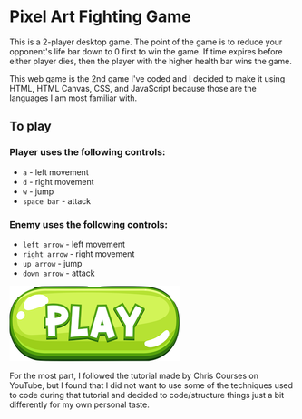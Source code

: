 # Pixel Art Fighting Game

This is a 2-player desktop game. The point of the game is to reduce your opponent's life bar down to 0 first to win the game. If time expires before either player dies, then the player with the higher health bar wins the game.

This web game is the 2nd game I've coded and I decided to make it using HTML, HTML Canvas, CSS, and JavaScript because those are the languages I am most familiar with.

## To play

### Player uses the following controls:
- `a` - left movement
- `d` - right movement
- `w` - jump
- `space bar` - attack

### Enemy uses the following controls:
- `left arrow` - left movement
- `right arrow` - right movement
- `up arrow` - jump
- `down arrow` - attack


![Play](green_play.png)

For the most part, I followed the tutorial made by Chris Courses on YouTube, but I found that I did not want to use some of the techniques used to code during that tutorial and decided to code/structure things just a bit differently for my own personal taste.
